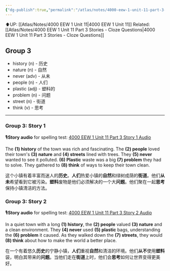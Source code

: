 ```yaml
---
{"dg-publish":true,"permalink":"/atlas/notes/4000-eew-1-unit-11-part-3-stories/","noteIcon":""}
---
```


⬆️UP: [[Atlas/Notes/4000 EEW 1 Unit 11\|4000 EEW 1 Unit 11]]
Related: [[Atlas/Notes/4000 EEW 1 Unit 11 Part 3 Stories - Cloze Questions\|4000 EEW 1 Unit 11 Part 3 Stories - Cloze Questions]]
## Group 3

- history (n) - 历史
- nature (n) - 自然
- never (adv) - 从未
- people (n) - 人们
- plastic (adj) - 塑料的
- problem (n) - 问题
- street (n) - 街道
- think (v) - 思考
---
### Group 3: Story 1
🎙️**Story audio** for spelling test: [4000 EEW 1 Unit 11 Part 3 Story 1 Audio](https://drive.google.com/file/d/1JmWLmNeteiSEsE1-NcAREuj0NuI250OQ/view?usp=drive_link)

The **(1) history** of the town was rich and fascinating. The **(2) people** loved their town's **(3) nature** and **(4) streets** lined with trees. They **(5) never** wanted to see it polluted. **(6) Plastic** waste was a big **(7) problem** they had to solve. They gathered to **(8) think** of ways to keep their town clean.

这个小镇有着丰富而迷人的**历史**。**人们**热爱小镇的**自然**和绿树成荫的**街道**。他们**从未**希望看到它被污染。**塑料**废物是他们必须解决的一个大**问题**。他们聚在一起**思考**保持小镇清洁的方法。

### Group 3: Story 2
🎙️**Story audio** for spelling test: [4000 EEW 1 Unit 11 Part 3 Story 2 Audio](https://drive.google.com/file/d/1MYhsL4cbrHpVXlHBQOBZiBhlK0UYfZaN/view?usp=drive_link)

In a quiet town with a long **(1) history**, the **(2) people** valued **(3) nature** and a clean environment. They **(4) never** used **(5) plastic** bags, understanding the **(6) problem** it caused. As they walked down the **(7) streets**, they would **(8) think** about how to make the world a better place.

在一个有着悠久**历史**的宁静小镇，**人们**重视**自然**和清洁的环境。他们**从不**使用**塑料**袋，明白其带来的**问题**。当他们走在**街道**上时，他们会**思考**如何让世界变得更美好。